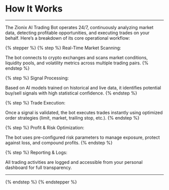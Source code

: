 # How It Works

***

The Zionix AI Trading Bot operates 24/7, continuously analyzing market data, detecting profitable opportunities, and executing trades on your behalf. Here’s a breakdown of its core operational workflow:

{% stepper %}
{% step %}
Real-Time Market Scanning:

The bot connects to crypto exchanges and scans market conditions, liquidity pools, and volatility metrics across multiple trading pairs.
{% endstep %}

{% step %}
Signal Processing:

Based on AI models trained on historical and live data, it identifies potential buy/sell signals with high statistical confidence.
{% endstep %}

{% step %}
Trade Execution:

Once a signal is validated, the bot executes trades instantly using optimized order strategies (limit, market, trailing stop, etc.).
{% endstep %}

{% step %}
Profit & Risk Optimization:

The bot uses pre-configured risk parameters to manage exposure, protect against loss, and compound profits.
{% endstep %}

{% step %}
Reporting & Logs:

All trading activities are logged and accessible from your personal dashboard for full transparency.

***
{% endstep %}
{% endstepper %}
